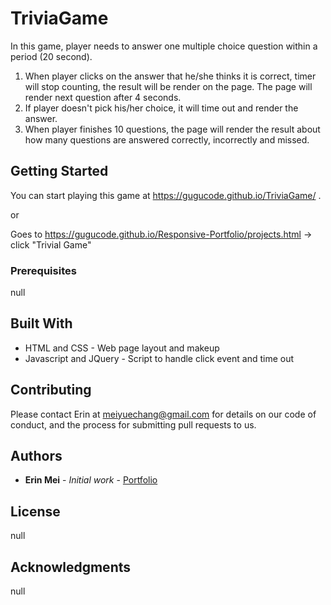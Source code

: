 # TriviaGame

In this game, player needs to answer one multiple choice question within a period (20 second).  

1. When player clicks on the answer that he/she thinks it is correct, timer will stop counting,
   the result will be render on the page. The page will render next question after 4 seconds.
2. If player doesn't pick his/her choice, it will time out and render the answer.
3. When player finishes 10 questions, the page will render the result about how many questions are answered correctly, incorrectly and missed.


## Getting Started

You can start playing this game at https://gugucode.github.io/TriviaGame/ .

or 

Goes to https://gugucode.github.io/Responsive-Portfolio/projects.html -> click "Trivial Game"

### Prerequisites

null


## Built With

* HTML and CSS - Web page layout and makeup
* Javascript and JQuery - Script to handle click event and time out


## Contributing

Please contact Erin at meiyuechang@gmail.com for details on our code of conduct, and the process for submitting pull requests to us.

## Authors

* **Erin Mei** - *Initial work* - [Portfolio](https://gugucode.github.io/Responsive-Portfolio/index.html)


## License

null

## Acknowledgments

null


